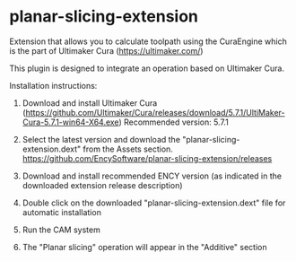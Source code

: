 # planar-slicing-extension
Extension that allows you to calculate toolpath using the CuraEngine which is the part of Ultimaker Cura (https://ultimaker.com/)

This plugin is designed to integrate an operation based on Ultimaker Cura.

Installation instructions:
1) Download and install Ultimaker Cura (https://github.com/Ultimaker/Cura/releases/download/5.7.1/UltiMaker-Cura-5.7.1-win64-X64.exe)
Recommended version: 5.7.1

2) Select the latest version and download the "planar-slicing-extension.dext" from the Assets section.
https://github.com/EncySoftware/planar-slicing-extension/releases 

3) Download and install recommended ENCY version (as indicated in the downloaded extension release description) 
   
4) Double click on the downloaded "planar-slicing-extension.dext" file for automatic installation

5) Run the CAM system

6) The "Planar slicing" operation will appear in the "Additive" section
